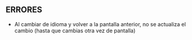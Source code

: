 ## ERRORES
- Al cambiar de idioma y volver a la pantalla anterior, no se actualiza el cambio (hasta que cambias otra vez de pantalla)